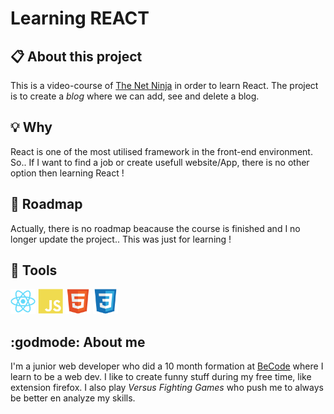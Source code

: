# Learning REACT

## :clipboard: **About this project**

This is a video-course of [The Net Ninja](https://www.youtube.com/c/TheNetNinja/videos) in order to learn React. 
The project is to create a *blog* where we can add, see and delete a blog. 

## :bulb: **Why** 
React is one of the most utilised framework in the front-end environment. So.. If I want to find a job or create usefull website/App, there is no other option then learning React ! 

## :scroll: **Roadmap**
Actually, there is no roadmap beacause the course is finished and I no longer update the project.. This was just for learning ! 

## :wrench: **Tools**
<img src="https://raw.githubusercontent.com/devicons/devicon/2809b567852a4648062a2d3e7c1c531367458c0b/icons/react/react-original.svg" width="40px">
<img src='https://raw.githubusercontent.com/devicons/devicon/2809b567852a4648062a2d3e7c1c531367458c0b/icons/javascript/javascript-plain.svg' width='40px'>
<img src='https://raw.githubusercontent.com/devicons/devicon/2809b567852a4648062a2d3e7c1c531367458c0b/icons/html5/html5-original.svg' width='40px'>
<img src='https://raw.githubusercontent.com/devicons/devicon/2809b567852a4648062a2d3e7c1c531367458c0b/icons/css3/css3-original.svg' width='40px'>

## :godmode: **About me**
I'm a junior web developer who did a 10 month formation at [BeCode]('http://Becode.org') where I learn to be a web dev. 
I like to create funny stuff during my free time, like extension firefox. I also play *Versus Fighting Games* who push me to always be better en analyze my skills.

